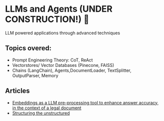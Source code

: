 # LLMs and Agents (UNDER CONSTRUCTION!) :construction:
LLM powered applications through advanced techniques

## Topics overed: 

- Prompt Engineering Theory: CoT, ReAct
- Vectorstores/ Vector Databases (Pinecone, FAISS)
- Chains (LangChain), Agents,DocumentLoader, TextSplitter, OutputParser, Memory

## Articles

- [Embeddings as a LLM pre-processing tool to enhance answer accuracy, in the context of a legal document](https://splashy-roadrunner-6a1.notion.site/Embeddings-as-a-pre-processing-tool-to-an-LLM-process-legal-document-analysis-69a4f3c9c1bd444493eed616b0e68ec2?pvs=4)
- [Structuring the unstructured](https://github.com/alexnesov/LLMs-and-Agents/blob/main/Use%20Case/structure_unstructured.md)